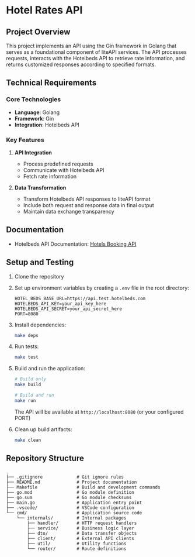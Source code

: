 # Hotel Rates API

## Project Overview
This project implements an API using the Gin framework in Golang that serves as a foundational component of liteAPI services. The API processes requests, interacts with the Hotelbeds API to retrieve rate information, and returns customized responses according to specified formats.

## Technical Requirements

### Core Technologies
- **Language**: Golang
- **Framework**: Gin
- **Integration**: Hotelbeds API

### Key Features
1. **API Integration**
   - Process predefined requests
   - Communicate with Hotelbeds API
   - Fetch rate information

2. **Data Transformation**
   - Transform Hotelbeds API responses to liteAPI format
   - Include both request and response data in final output
   - Maintain data exchange transparency

## Documentation
- Hotelbeds API Documentation: [Hotels Booking API](https://developer.hotelbeds.com/documentation/hotels/booking-api/)

## Setup and Testing
1. Clone the repository

2. Set up environment variables by creating a `.env` file in the root directory:
   ```env
   HOTEL_BEDS_BASE_URL=https://api.test.hotelbeds.com
   HOTELBEDS_API_KEY=your_api_key_here
   HOTELBEDS_API_SECRET=your_api_secret_here
   PORT=8080 
   ```

3. Install dependencies:
   ```bash
   make deps
   ```

4. Run tests:
   ```bash
   make test
   ```

5. Build and run the application:
   ```bash
   # Build only
   make build

   # Build and run
   make run
   ```

   The API will be available at `http://localhost:8080` (or your configured PORT)

6. Clean up build artifacts:
   ```bash
   make clean
   ```

## Repository Structure
```
.
├── .gitignore             # Git ignore rules
├── README.md              # Project documentation
├── Makefile               # Build and development commands
├── go.mod                 # Go module definition
├── go.sum                 # Go module checksums
├── main.go                # Application entry point
├── .vscode/               # VSCode configuration
└── cmd/                   # Application source code
    └── internals/         # Internal packages
        ├── handler/       # HTTP request handlers
        ├── service/       # Business logic layer
        ├── dto/           # Data transfer objects
        ├── client/        # External API clients
        ├── util/          # Utility functions
        └── router/        # Route definitions
```

